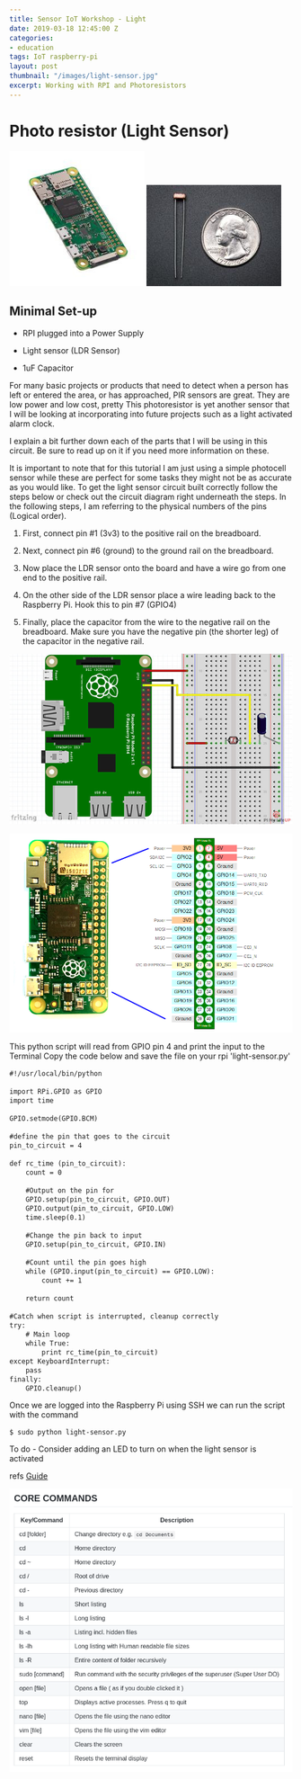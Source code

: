 ```yaml
---
title: Sensor IoT Workshop - Light
date: 2019-03-18 12:45:00 Z
categories:
- education
tags: IoT raspberry-pi
layout: post
thumbnail: "/images/light-sensor.jpg"
excerpt: Working with RPI and Photoresistors
---
```


# Photo resistor (Light Sensor)

![alt text](/images/rpizero.jpg)
![alt text](/images/light-sensor.jpg)

## Minimal Set-up

* RPI plugged into a Power Supply

* Light sensor (LDR Sensor)

* 1uF Capacitor

For many basic projects or products that need to detect when a person has left or entered the area, or has approached, PIR sensors are great. They are low power and low cost, pretty This photoresistor is yet another sensor that I will be looking at incorporating into future projects such as a light activated alarm clock.

I explain a bit further down each of the parts that I will be using in this circuit. Be sure to read up on it if you need more information on these.

It is important to note that for this tutorial I am just using a simple photocell sensor while these are perfect for some tasks they might not be as accurate as you would like.
To get the light sensor circuit built correctly follow the steps below or check out the circuit diagram right underneath the steps. In the following steps, I am referring to the physical numbers of the pins (Logical order).

1. First, connect pin #1 (3v3) to the positive rail on the breadboard.

2. Next, connect pin #6 (ground) to the ground rail on the breadboard.

3. Now place the LDR sensor onto the board and have a wire go from one end to the positive rail.

4. On the other side of the LDR sensor place a wire leading back to the Raspberry Pi. Hook this to pin #7 (GPIO4)

5. Finally, place the capacitor from the wire to the negative rail on the breadboard. Make sure you have the negative pin (the shorter leg) of the capacitor in the negative rail.


![alt text](/images/Light-Sensor-Circuit.jpg)

![alt text](/images/gpio-pizero.png)

This python script will read from GPIO pin 4 and print the input to the Terminal
Copy the code below and save the file on your rpi 'light-sensor.py'
```
#!/usr/local/bin/python

import RPi.GPIO as GPIO
import time

GPIO.setmode(GPIO.BCM)

#define the pin that goes to the circuit
pin_to_circuit = 4

def rc_time (pin_to_circuit):
    count = 0

    #Output on the pin for
    GPIO.setup(pin_to_circuit, GPIO.OUT)
    GPIO.output(pin_to_circuit, GPIO.LOW)
    time.sleep(0.1)

    #Change the pin back to input
    GPIO.setup(pin_to_circuit, GPIO.IN)

    #Count until the pin goes high
    while (GPIO.input(pin_to_circuit) == GPIO.LOW):
        count += 1

    return count

#Catch when script is interrupted, cleanup correctly
try:
    # Main loop
    while True:
        print rc_time(pin_to_circuit)
except KeyboardInterrupt:
    pass
finally:
    GPIO.cleanup()

```

Once we are logged into the Raspberry Pi using SSH we can run the script with the command
```
$ sudo python light-sensor.py
```

To do -
Consider adding an LED to turn on when the light sensor is activated

refs
[Guide](https://pimylifeup.com/raspberry-pi-light-sensor/)


![alt text](/images/terminal-commands.png)
